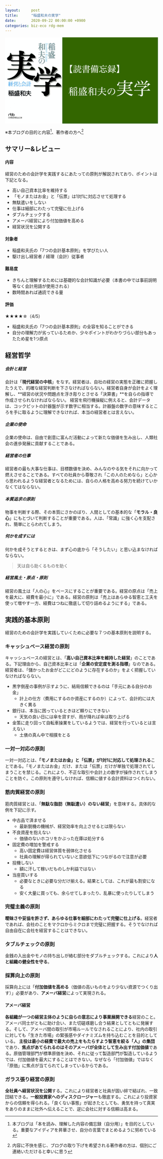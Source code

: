 ```yaml
---
layout:     post
title:      "稲盛和夫の実学"
date:       2020-09-22 00:00:00 +0900
categories: biz-eco rdg-mem
---
```


![thumbnail](/assets/2020-09-22-inamori-kazuo-no-jitsugaku/thumbnail.png)

※本ブログの目的と内容[^1]、著作者の方へ[^2]

[^1]: 本ブログは「本を読み、理解した内容の備忘録（自分用）」を目的としている。重要なアイディアを昇華させ、自分の言葉でまとめるように努めている

[^2]: 内容に不快を感じ、ブログの取り下げを希望される著作者の方は、個別にご連絡いただけると幸いに思う

## サマリー&レビュー
#### 内容
経営のための会計学を実践するにあたっての原則が解説されており、ポイントは下記となる。
- 高い自己資本比率を維持する
- 「モノまたはお金」と「伝票」は1対1に対応させて処理する
- 無駄遣いをしない
- 仕事は細部にわたって完璧に仕上げる
- ダブルチェックする
- アメーバ経営により付加価値を高める
- 経営状況を公開する

#### 対象者
- 稲盛和夫氏の「7つの会計基本原則」を学びたい人
- 駆け出し経営者 / 経理（会計）従事者

#### 難易度
- きちんと理解するためには基礎的な会計知識が必要（本書の中では事前説明等なく会計用語が使用される）
- 数時間あれば通読できる量

#### 評価
★★★★☆（4/5）
- 稲盛和夫氏の「7つの会計基本原則」の全容を知ることができる
- 自分の理解力が劣っているためか、少々ポイントがわかりづらい部分もあったため星を1つ原点


## 経営哲学
##### 会計と経営
会計は「**現代経営の中核**」をなす。経営者は、自社の経営の実態を正確に把握したうえで、的確な経営判断を下さなければならない。経営者自身が会計をよく理解し、**経営の状況や問題点を浮き彫りとさせる「決算書」**を自らの指導で作成させられなければならない。
経営を飛行機操縦に例えると、会計データは、コックピットの計器盤が示す数字に相当する。計器盤の数字の意味するところを手に取るように理解できなければ、本当の経営者とは言えない。
##### 企業の使命
企業の使命は、自由で創意に富んだ活動によって新たな価値を生み出し、人類社会の進歩発展に貢献することである。
##### 経営者の仕事
経営者の最も大事な仕事は、目標数値を決め、みんなのやる気をそれに向かって燃えさせることである。すべての社員から尊敬され「この人のためなら」と心から思われるような経営者となるためには、自らの人格を高める努力を続けていかなくてはならない。
##### 本質追求の原則
物事を判断する際、その本質にさかのぼり、人間としての基本的な「**モラル・良心**」にもとづいて判断することが重要である。人は、「常識」に強く心を支配され、簡単にとらわれてしまう。
##### 何かを成すには
何かを成そうとするときは、まず心の底から「そうしたい」と思い込まなければならない。
> 天は自ら助くるものを助く

##### 経営風土・原点・原則
経営の風土は「人の心」をベースにすることが重要である。経営の原点は「売上を最大に、経費を最小に」である。経営の原則は「売上はあらゆる智恵と工夫を使って増やす一方、経費はつねに徹底して切り詰めるようにする」である。


## 実践的基本原則
経営のための会計学を実践していくために必要な７つの基本原則を説明する。

### キャッシュベース経営の原則
キャッシュベースの経営とは、「**高い自己資本比率を維持した経営**」のことである。下記理由から、自己資本比率とは「**企業の安定度を測る指標**」なのである。経営者は、「儲かったお金がどこにどのように存在するのか」をよく把握していなければならない。
- 黒字倒産の事例が示すように、結局信頼できるのは「手元にある自分のお金」
    - 計上の仕方（費用にするのか資産にするのか）によって、会計的には大きく異る
- 銀行は、本当に困っているときほど頼りにできない
    - 天気の良い日には傘を貸すが、雨が降れば傘は取り上げる
- 金策に走り回って自転車操業をしているようでは、経営を行っているとは言えない
    - 土俵の真ん中で相撲をとる

### 一対一対応の原則
一対一対応とは、**「モノまたはお金」と「伝票」が1対1に対応して処理される**ことである。「モノまたはお金」だけ、または「伝票」だけが単独で処理されてしまうことを禁じる。これにより、不正な取引や会計上の数字が操作されてしまうことを防ぐ。この原則を遵守しなければ、信頼に値する会計資料はつくれない。

### 筋肉質経営の原則
筋肉質経営とは、「**無駄な脂肪（無駄遣い）のない経営**」を意味する。具体的な例を下記に示す。
- 中古品で済ませる
    - 最新鋭機の機械が、経営効率を向上させるとは限らない
- 不良資産を抱えない
    - 価値のないホコリをかぶった在庫は処分する
- 固定費の増加を警戒する
    - 高い固定費は経営体質を弱体化させる
    - 社員の理解が得られていないと意欲低下につながるので注意が必要
- 投機しない
    - 額に汗して稼いだものしか利益ではない
- 当座買いする
    - 必要なときに必要な分だけ揃える。結果としては、これが最も割安になる
    - 安く大量に買っても、余らせてしまったり、乱暴に使ったりしてしまう

### 完璧主義の原則
**曖昧さや妥協を許さず、あらゆる仕事を細部にわたって完璧に仕上げる**。経営者であれば、会社のことをマクロからミクロまで完璧に把握する。そうでなければ自由自在に会社を経営することはできない。

### タブルチェックの原則
金銭の入出金やモノの持ち出しが絡む部分をダブルチェックする。これにより**人と組織の健全性を守る**。

### 採算向上の原則
採算向上には「**付加価値を高める**（価値の高いものをより少ない資源でつくり出す）」必要があり、**アメーバ経営**によって実現される。
#### アメーバ経営
**各組織が一つの経営主体のように自らの意志により事業展開できる**経営のこと。アメーバ同士がともに助け合い、また切磋琢磨し合う結果としてともに発展する。そして、アメーバ間の取引が市場ルールでなされることにより、社内の取引に対しても「生きた市場」の緊張感やダイナミズムを持ち込むことを目的としている。
**主役は最小の経費で最大の売上をもたらすよう智恵を絞る「人」の集団**であり、**焦点があてられるのはそのアメーバが全体として生み出す付加価値**である。原価管理部門が標準原価を決め、それに従って製造部門が製造しているようでは、付加価値を最大にすることはできない。なぜなら「付加価値」ではなく「原価」に焦点が当てられてしまっているからである。

### ガラス張り経営の原則
**全社員へ経営状況を公開**する。これにより経営者と社員が固い絆で結ばれ、一致団結できる。**一般投資家へのディスクロージャー**も徹底する。これにより投資家からの信頼を得られる。「良くない事態」が起きたとしても、勇気を持って真実をありのままに社外へ伝えることで、逆に会社に対する信頼は高まる。
